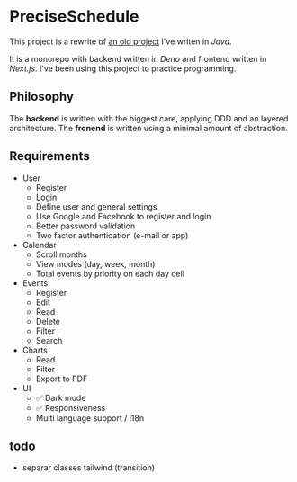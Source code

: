 # PreciseSchedule

This project is a rewrite of
[an old project](https://github.com/Joao-Arthur/CursoTecnico-TCC-PreciseSchedule)
I've writen in _Java_.

It is a monorepo with backend written in _Deno_ and frontend written
in _Next.js_. I've been using this project to practice programming.

## Philosophy

The **backend** is written with the biggest care, applying DDD and an
layered architecture. The **fronend** is written using a minimal
amount of abstraction.

## Requirements

- User
  - Register
  - Login
  - Define user and general settings
  - Use Google and Facebook to register and login
  - Better password validation
  - Two factor authentication (e-mail or app)
- Calendar
  - Scroll months
  - View modes (day, week, month)
  - Total events by priority on each day cell
- Events
  - Register
  - Edit
  - Read
  - Delete
  - Filter
  - Search
- Charts
  - Read
  - Filter
  - Export to PDF
- UI
  - ✅ Dark mode
  - ✅ Responsiveness
  - Multi language support / i18n

## todo

- separar classes tailwind (transition)
